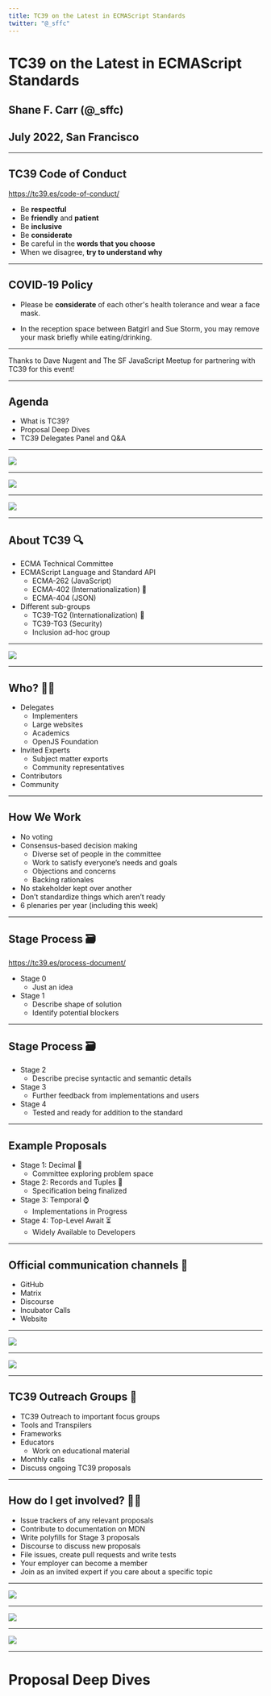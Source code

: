 ```yaml
---
title: TC39 on the Latest in ECMAScript Standards
twitter: "@_sffc"
---
```


# TC39 on the Latest in ECMAScript Standards

## Shane F. Carr (@_sffc)
## July 2022, San Francisco

----

## TC39 Code of Conduct

https://tc39.es/code-of-conduct/

* Be **respectful**
* Be **friendly** and **patient**
* Be **inclusive**
* Be **considerate**
* Be careful in the **words that you choose**
* When we disagree, **try to understand why**

----

## COVID-19 Policy

* Please be **considerate** of each other's health tolerance and wear a face mask.

* In the reception space between Batgirl and Sue Storm, you may remove your mask briefly while eating/drinking.

----

Thanks to Dave Nugent and The SF JavaScript Meetup for partnering with TC39 for this event!

----

## Agenda

* What is TC39?
* Proposal Deep Dives
* TC39 Delegates Panel and Q&A

---

<img src="JS.png" style="max-width: 200px"/>

----

<img src="ES.png" style="max-width: 200px"/>

----

<img src="TC39.png" style="max-width: 200px"/>

----

## About TC39 🔍

* ECMA Technical Committee
* ECMAScript Language and Standard API
  * ECMA-262 (JavaScript)
  * ECMA-402 (Internationalization) 👋
  * ECMA-404 (JSON)
* Different sub-groups
  * TC39-TG2 (Internationalization) 👋
  * TC39-TG3 (Security)
  * Inclusion ad-hoc group

----

![](spec.png)

----

## Who? 👨‍🔧

* Delegates
  * Implementers
  * Large websites
  * Academics
  * OpenJS Foundation
* Invited Experts
  * Subject matter exports
  * Community representatives
* Contributors
* Community

---

## How We Work

* No voting
* Consensus-based decision making
  * Diverse set of people in the committee
  * Work to satisfy everyone’s needs and goals
  * Objections and concerns
  * Backing rationales
* No stakeholder kept over another
* Don’t standardize things which aren’t ready
* 6 plenaries per year (including this week)

----

## Stage Process 🗃

https://tc39.es/process-document/

* Stage 0
  * Just an idea
* Stage 1
  * Describe shape of solution
  * Identify potential blockers

----

## Stage Process 🗃

* Stage 2
  * Describe precise syntactic and semantic details
* Stage 3
  * Further feedback from implementations and users
* Stage 4
  * Tested and ready for addition to the standard

----

## Example Proposals

* Stage 1: Decimal 🔢
	* Committee exploring problem space
* Stage 2: Records and Tuples 📂
	* Specification being finalized
* Stage 3: Temporal ⌚
	* Implementations in Progress
* Stage 4: Top-Level Await ⏳
	* Widely Available to Developers

---

## Official communication channels 💬

* GitHub
* Matrix
* Discourse
* Incubator Calls
* Website

----

![](./tc39-jp.png)

----

![](discourse.png)

----

## TC39 Outreach Groups 📣

* TC39 Outreach to important focus groups
* Tools and Transpilers
* Frameworks
* Educators
  * Work on educational material
* Monthly calls
* Discuss ongoing TC39 proposals

----

## How do I get involved? 👩‍🏭

* Issue trackers of any relevant proposals
* Contribute to documentation on MDN
* Write polyfills for Stage 3 proposals
* Discourse to discuss new proposals
* File issues, create pull requests and write tests
* Your employer can become a member
* Join as an invited expert if you care about a specific topic

----

![](test262.png)

----

![](mdn.png)

----

![](formatjs.png)

---

# Proposal Deep Dives
